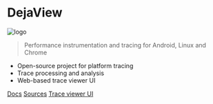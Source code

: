 # DejaView

![logo](logo.png ':size=300')

> Performance instrumentation and tracing for Android, Linux and Chrome

* Open-source project for platform tracing
* Trace processing and analysis
* Web-based trace viewer UI

[Docs](#dejaview-performance-instrumentation-and-tracing)
[Sources](https://android.googlesource.com/platform/external/perfetto/)
[Trace viewer UI](https://ui.perfetto.dev)